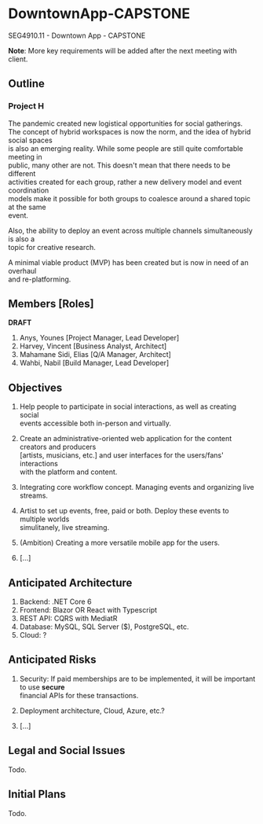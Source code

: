 # DowntownApp-CAPSTONE

SEG4910.11 - Downtown App - CAPSTONE

**Note**: More key requirements will be added after the next meeting with client.

## Outline

### Project H

The pandemic created new logistical opportunities for social gatherings.  
The concept of hybrid workspaces is now the norm, and the idea of hybrid social spaces  
is also an emerging reality. While some people are still quite comfortable meeting in  
public, many other are not. This doesn't mean that there needs to be different  
activities created for each group, rather a new delivery model and event coordination  
models make it possible for both groups to coalesce around a shared topic at the same  
event.

Also, the ability to deploy an event across multiple channels simultaneously is also a  
topic for creative research.

A minimal viable product (MVP) has been created but is now in need of an overhaul  
and re-platforming.


## Members [Roles]

**DRAFT**

1. Anys, Younes [Project Manager, Lead Developer]
2. Harvey, Vincent [Business Analyst, Architect]
3. Mahamane Sidi, Elias [Q/A Manager, Architect]
4. Wahbi, Nabil [Build Manager, Lead Developer]

## Objectives

1. Help people to participate in social interactions, as well as creating social  
events accessible both in-person and virtually.

2. Create an administrative-oriented web application for the content creators and producers  
[artists, musicians, etc.] and user interfaces for the users/fans' interactions  
with the platform and content.

3. Integrating core workflow concept. Managing events and organizing live streams.

4. Artist to set up events, free, paid or both. Deploy these events to multiple worlds  
simulitanely, live streaming.

5. (Ambition) Creating a more versatile mobile app for the users.

6. [...]

## Anticipated Architecture

1. Backend:		.NET Core 6
2. Frontend:	Blazor OR React with Typescript
3. REST API:	CQRS with MediatR
4. Database:	MySQL, SQL Server ($), PostgreSQL, etc.
5. Cloud:		?

## Anticipated Risks

1. Security: If paid memberships are to be implemented, it will be important to use **secure**  
financial APIs for these transactions.

2. Deployment architecture, Cloud, Azure, etc.?

3. [...]

## Legal and Social Issues

Todo.

## Initial Plans

Todo.
